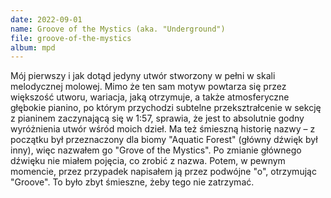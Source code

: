 ```yaml
---
date: 2022-09-01
name: Groove of the Mystics (aka. "Underground")
file: groove-of-the-mystics
album: mpd
---
```


Mój pierwszy i jak dotąd jedyny utwór stworzony w pełni w skali melodycznej molowej. Mimo że ten sam motyw powtarza się przez większość utworu, wariacja, jaką otrzymuje, a także atmosferyczne głębokie pianino, po którym przychodzi subtelne przeksztrałcenie w sekcję z pianinem zaczynającą się w 1:57, sprawia, że jest to absolutnie godny wyróżnienia utwór wśród moich dzieł. Ma też śmieszną historię nazwy – z początku był przeznaczony dla biomy "Aquatic Forest" (główny dźwięk był inny), więc nazwałem go "Grove of the Mystics". Po zmianie głównego dźwięku nie miałem pojęcia, co zrobić z nazwa. Potem, w pewnym momencie, przez przypadek napisałem ją przez podwójne "o", otrzymując "Groove". To było zbyt śmieszne, żeby tego nie zatrzymać.
